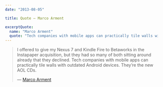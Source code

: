 ```yaml
---
date: "2013-08-05"

title: Quote — Marco Arment

excerptQuote:
  name: "Marco Arment"
  quote: "Tech companies with mobile apps can practically tile walls with outdated Android devices. They’re the new AOL CDs."
---
```


> I offered to give my Nexus 7 and Kindle Fire to Betaworks in the Instapaper acquisition, but they had so many of both sitting around already that they declined. Tech companies with mobile apps can practically tile walls with outdated Android devices. They’re the new AOL CDs.
>
> — [Marco Arment](http://www.marco.org/2013/07/25/nexus-72)
